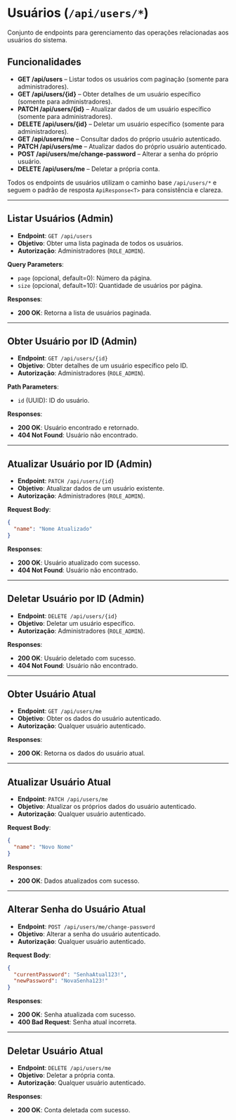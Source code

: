 # **Usuários** (`/api/users/*`)

Conjunto de endpoints para gerenciamento das operações relacionadas aos usuários do sistema.

## Funcionalidades

- **GET /api/users** – Listar todos os usuários com paginação (somente para administradores).
- **GET /api/users/{id}** – Obter detalhes de um usuário específico (somente para administradores).
- **PATCH /api/users/{id}** – Atualizar dados de um usuário específico (somente para administradores).
- **DELETE /api/users/{id}** – Deletar um usuário específico (somente para administradores).
- **GET /api/users/me** – Consultar dados do próprio usuário autenticado.
- **PATCH /api/users/me** – Atualizar dados do próprio usuário autenticado.
- **POST /api/users/me/change-password** – Alterar a senha do próprio usuário.
- **DELETE /api/users/me** – Deletar a própria conta.

Todos os endpoints de usuários utilizam o caminho base `/api/users/*` e seguem o padrão de resposta `ApiResponse<T>` para consistência e clareza.

---

## **Listar Usuários (Admin)**

- **Endpoint**: `GET /api/users`
- **Objetivo**: Obter uma lista paginada de todos os usuários.
- **Autorização**: Administradores (`ROLE_ADMIN`).

**Query Parameters**:

- `page` (opcional, default=0): Número da página.
- `size` (opcional, default=10): Quantidade de usuários por página.

**Responses**:

- **200 OK**: Retorna a lista de usuários paginada.

---

## **Obter Usuário por ID (Admin)**

- **Endpoint**: `GET /api/users/{id}`
- **Objetivo**: Obter detalhes de um usuário específico pelo ID.
- **Autorização**: Administradores (`ROLE_ADMIN`).

**Path Parameters**:

- `id` (UUID): ID do usuário.

**Responses**:

- **200 OK**: Usuário encontrado e retornado.
- **404 Not Found**: Usuário não encontrado.

---

## **Atualizar Usuário por ID (Admin)**

- **Endpoint**: `PATCH /api/users/{id}`
- **Objetivo**: Atualizar dados de um usuário existente.
- **Autorização**: Administradores (`ROLE_ADMIN`).

**Request Body**:

```json
{
  "name": "Nome Atualizado"
}
```

**Responses**:

- **200 OK**: Usuário atualizado com sucesso.
- **404 Not Found**: Usuário não encontrado.

---

## **Deletar Usuário por ID (Admin)**

- **Endpoint**: `DELETE /api/users/{id}`
- **Objetivo**: Deletar um usuário específico.
- **Autorização**: Administradores (`ROLE_ADMIN`).

**Responses**:

- **200 OK**: Usuário deletado com sucesso.
- **404 Not Found**: Usuário não encontrado.

---

## **Obter Usuário Atual**

- **Endpoint**: `GET /api/users/me`
- **Objetivo**: Obter os dados do usuário autenticado.
- **Autorização**: Qualquer usuário autenticado.

**Responses**:

- **200 OK**: Retorna os dados do usuário atual.

---

## **Atualizar Usuário Atual**

- **Endpoint**: `PATCH /api/users/me`
- **Objetivo**: Atualizar os próprios dados do usuário autenticado.
- **Autorização**: Qualquer usuário autenticado.

**Request Body**:

```json
{
  "name": "Novo Nome"
}
```

**Responses**:

- **200 OK**: Dados atualizados com sucesso.

---

## **Alterar Senha do Usuário Atual**

- **Endpoint**: `POST /api/users/me/change-password`
- **Objetivo**: Alterar a senha do usuário autenticado.
- **Autorização**: Qualquer usuário autenticado.

**Request Body**:

```json
{
  "currentPassword": "SenhaAtual123!",
  "newPassword": "NovaSenha123!"
}
```

**Responses**:

- **200 OK**: Senha atualizada com sucesso.
- **400 Bad Request**: Senha atual incorreta.

---

## **Deletar Usuário Atual**

- **Endpoint**: `DELETE /api/users/me`
- **Objetivo**: Deletar a própria conta.
- **Autorização**: Qualquer usuário autenticado.

**Responses**:

- **200 OK**: Conta deletada com sucesso.
